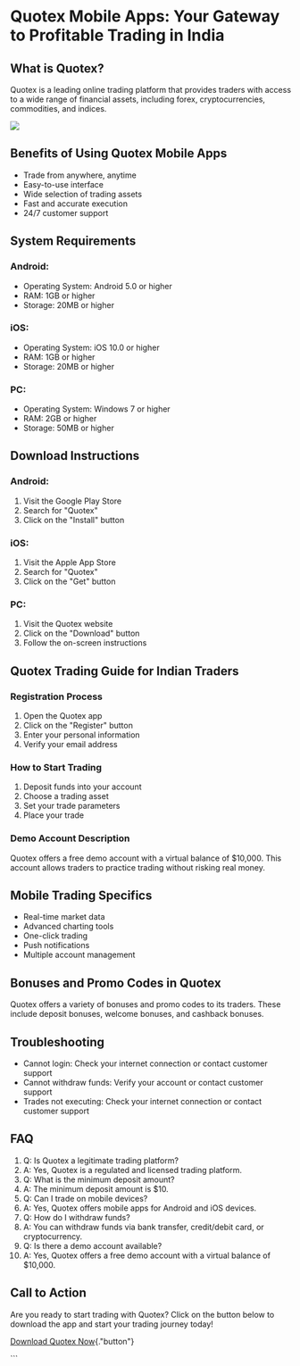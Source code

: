 # Quotex Mobile Apps: Your Gateway to Profitable Trading in India

## What is Quotex?

Quotex is a leading online trading platform that provides traders with
access to a wide range of financial assets, including forex,
cryptocurrencies, commodities, and indices.

[![](https://static.quotex.io/files/5_en/300_250.jpg)](https://traff.sbs/brokerqxsignupf)

## Benefits of Using Quotex Mobile Apps

-   Trade from anywhere, anytime
-   Easy-to-use interface
-   Wide selection of trading assets
-   Fast and accurate execution
-   24/7 customer support

## System Requirements

### Android:

-   Operating System: Android 5.0 or higher
-   RAM: 1GB or higher
-   Storage: 20MB or higher

### iOS:

-   Operating System: iOS 10.0 or higher
-   RAM: 1GB or higher
-   Storage: 20MB or higher

### PC:

-   Operating System: Windows 7 or higher
-   RAM: 2GB or higher
-   Storage: 50MB or higher

## Download Instructions

### Android:

1.  Visit the Google Play Store
2.  Search for "Quotex"
3.  Click on the "Install" button

### iOS:

1.  Visit the Apple App Store
2.  Search for "Quotex"
3.  Click on the "Get" button

### PC:

1.  Visit the Quotex website
2.  Click on the "Download" button
3.  Follow the on-screen instructions

## Quotex Trading Guide for Indian Traders

### Registration Process

1.  Open the Quotex app
2.  Click on the "Register" button
3.  Enter your personal information
4.  Verify your email address

### How to Start Trading

1.  Deposit funds into your account
2.  Choose a trading asset
3.  Set your trade parameters
4.  Place your trade

### Demo Account Description

Quotex offers a free demo account with a virtual balance of \$10,000.
This account allows traders to practice trading without risking real
money.

## Mobile Trading Specifics

-   Real-time market data
-   Advanced charting tools
-   One-click trading
-   Push notifications
-   Multiple account management

## Bonuses and Promo Codes in Quotex

Quotex offers a variety of bonuses and promo codes to its traders. These
include deposit bonuses, welcome bonuses, and cashback bonuses.

## Troubleshooting

-   Cannot login: Check your internet connection or contact customer
    support
-   Cannot withdraw funds: Verify your account or contact customer
    support
-   Trades not executing: Check your internet connection or contact
    customer support

## FAQ

1.  Q: Is Quotex a legitimate trading platform?
2.  A: Yes, Quotex is a regulated and licensed trading platform.
3.  Q: What is the minimum deposit amount?
4.  A: The minimum deposit amount is \$10.
5.  Q: Can I trade on mobile devices?
6.  A: Yes, Quotex offers mobile apps for Android and iOS devices.
7.  Q: How do I withdraw funds?
8.  A: You can withdraw funds via bank transfer, credit/debit card, or
    cryptocurrency.
9.  Q: Is there a demo account available?
10. A: Yes, Quotex offers a free demo account with a virtual balance of
    \$10,000.

## Call to Action

Are you ready to start trading with Quotex? Click on the button below to
download the app and start your trading journey today!

[Download Quotex
Now](\%22https://traff.sbs/quotexonelink\%22){."button"}

\`\`\`

